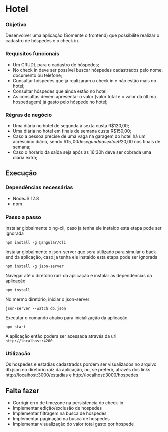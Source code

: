 # Hotel

### Objetivo

Desenvolver uma aplicação (Somente o frontend) que possibilite realizar o cadastro de hóspedes e o check in.

### Requisitos funcionais
* Um CRUDL para o cadastro de hóspedes;
* No check in deve ser possível buscar hóspedes cadastrados pelo nome, documento ou telefone;
* Consultar hóspedes que já realizaram o check in e não estão mais no hotel;
* Consultar hóspedes que ainda estão no hotel;
* As consultas devem apresentar o valor (valor total e o valor da última hospedagem) já gasto pelo hóspede no hotel;

### Régras de negócio
* Uma diária no hotel de segunda à sexta custa R$120,00;
* Uma diária no hotel em finais de semana custa R$150,00;
* Caso a pessoa precise de uma vaga na garagem do hotel há um acréscimo diário, sendo R$15,00 de segunda à sexta e R$20,00 nos finais de semana;
* Caso o horário da saída seja após às 16:30h deve ser cobrada uma diária extra;

## Execução

### Dependências necessárias
* NodeJS 12.8
* npm

### Passo a passo

Instalar globalmente o ng-cli, caso ja tenha ele instaldo esta etapa pode ser ignorada
```
npm install -g @angular/cli
```
Instalar globalmente o json-server que sera utilizado para simular o back-end da aplicação, caso ja tenha ele instaldo esta etapa pode ser ignorada
```
npm install -g json-server
```
Navegar até o diretório raiz da aplicação e instalar as dependências da aplicação
```
npm install
```
No mermo diretório, iniciar o json-server
```
json-server --watch db.json
```
Executar o comando abaixo para inicialização da aplicação
```
npm start
```
A aplicação então podera ser acessada através da url `http://localhost:4200`

### Utilização
Os hospedes e estadias cadastrados pordem ser visualizados no arquivo db.json no diretório raiz da aplicação, ou, se preferir, através dos links http://localhost:3000/estadias e http://localhost:3000/hospedes

## Falta fazer
* Corrigir erro de timezone na persistencia do check-in
* Implementar edição/exclusão de hospedes
* Implementar filtragem na busca de hospedes
* Implementar paginação na busca de hospedes
* Implementar visualização do valor total gasto por hospede


